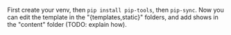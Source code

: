 First create your venv, then `pip install pip-tools`, then `pip-sync`. Now you
can edit the template in the "{templates,static}" folders, and add shows in the
"content" folder (TODO: explain how).
